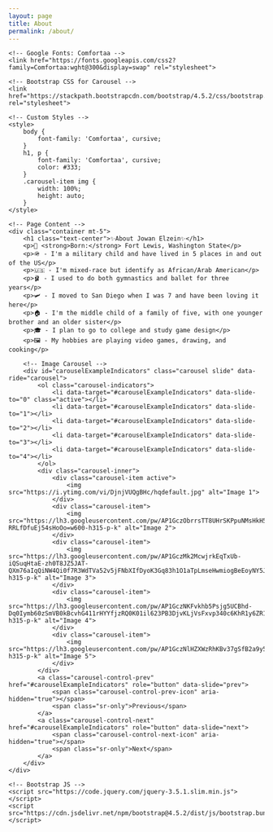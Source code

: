 ```yaml
---
layout: page
title: About
permalink: /about/
---
```


<html lang="en">
<head>
    <meta charset="UTF-8">
    <meta name="viewport" content="width=device-width, initial-scale=1.0">
    <title>About Jowan Elzein</title>

    <!-- Google Fonts: Comfortaa -->
    <link href="https://fonts.googleapis.com/css2?family=Comfortaa:wght@300&display=swap" rel="stylesheet">

    <!-- Bootstrap CSS for Carousel -->
    <link href="https://stackpath.bootstrapcdn.com/bootstrap/4.5.2/css/bootstrap.min.css" rel="stylesheet">

    <!-- Custom Styles -->
    <style>
        body {
            font-family: 'Comfortaa', cursive;
        }
        h1, p {
            font-family: 'Comfortaa', cursive;
            color: #333;
        }
        .carousel-item img {
            width: 100%;
            height: auto;
        }
    </style>
</head>
<body>

    <!-- Page Content -->
    <div class="container mt-5">
        <h1 class="text-center">✨About Jowan Elzein✨</h1>
        <p>🍼 <strong>Born:</strong> Fort Lewis, Washington State</p>
        <p>🪖 - I'm a military child and have lived in 5 places in and out of the US</p>
        <p>🇺🇸 - I'm mixed-race but identify as African/Arab American</p>
        <p>🩰 - I used to do both gymnastics and ballet for three years</p>
        <p>🛩️ - I moved to San Diego when I was 7 and have been loving it here</p>
        <p>🏠 - I'm the middle child of a family of five, with one younger brother and an older sister</p>
        <p>🎓 - I plan to go to college and study game design</p>
        <p>🖼️ - My hobbies are playing video games, drawing, and cooking</p>

        <!-- Image Carousel -->
        <div id="carouselExampleIndicators" class="carousel slide" data-ride="carousel">
            <ol class="carousel-indicators">
                <li data-target="#carouselExampleIndicators" data-slide-to="0" class="active"></li>
                <li data-target="#carouselExampleIndicators" data-slide-to="1"></li>
                <li data-target="#carouselExampleIndicators" data-slide-to="2"></li>
                <li data-target="#carouselExampleIndicators" data-slide-to="3"></li>
                <li data-target="#carouselExampleIndicators" data-slide-to="4"></li>
            </ol>
            <div class="carousel-inner">
                <div class="carousel-item active">
                    <img src="https://i.ytimg.com/vi/DjnjVUQgBHc/hqdefault.jpg" alt="Image 1">
                </div>
                <div class="carousel-item">
                    <img src="https://lh3.googleusercontent.com/pw/AP1GczObrrsTT8UHrSKPpuNMsHkH5_2bcMumbXUUrhSKFJRgA9hJTJUO6lPlor2acPWQQ1Sf67EfGS1I4OPhBB8PfcktLSyeglwl2u-RRLfDfuEj54sHoOo=w600-h315-p-k" alt="Image 2">
                </div>
                <div class="carousel-item">
                    <img src="https://lh3.googleusercontent.com/pw/AP1GczMk2McwjrkEqTxUb-iQSuqHtaE-zh0T8JZ5JAT-QXm76aIqQiNW4Qi0f7R3WdTVa52v5jFNbXIfDyoK3Gq83h1O1aTpLmseHwmiogBeEoyNY5JY6yU=w600-h315-p-k" alt="Image 3">
                </div>
                <div class="carousel-item">
                    <img src="https://lh3.googleusercontent.com/pw/AP1GczNKFvkhb5Psjg5UCBhd-Dq0Iymb60zSmVB0kBcvhG411rHYYfjzRQ0K01il623PB3DjvKLjVsFxvp340c6KhR1y6ZR1ye4PHErXrNkCbC8_mOPQV38=w600-h315-p-k" alt="Image 4">
                </div>
                <div class="carousel-item">
                    <img src="https://lh3.googleusercontent.com/pw/AP1GczNlHZXWzRhKBv37gSfB2a9y5LOPSTliG5SyQKVAR6EdQ4Cj37Dvj5uGttvJSaBfXUpVigS04WQFqvaQXjHX1HiSFhUaci0FgxAmuSYg3q6tS1srdAk=w600-h315-p-k" alt="Image 5">
                </div>
            </div>
            <a class="carousel-control-prev" href="#carouselExampleIndicators" role="button" data-slide="prev">
                <span class="carousel-control-prev-icon" aria-hidden="true"></span>
                <span class="sr-only">Previous</span>
            </a>
            <a class="carousel-control-next" href="#carouselExampleIndicators" role="button" data-slide="next">
                <span class="carousel-control-next-icon" aria-hidden="true"></span>
                <span class="sr-only">Next</span>
            </a>
        </div>
    </div>

    <!-- Bootstrap JS -->
    <script src="https://code.jquery.com/jquery-3.5.1.slim.min.js"></script>
    <script src="https://cdn.jsdelivr.net/npm/bootstrap@4.5.2/dist/js/bootstrap.bundle.min.js"></script>
</body>
</html>
 

